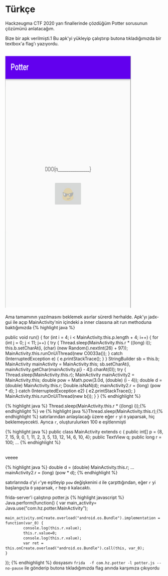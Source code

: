 # Türkçe

Hackzeugma CTF 2020 yarı finallerinde çözdüğüm Potter sorusunun çözümünü anlatacağım.

Bize bir apk verilmişti.1
Bu apk'yi yükleyip çalıştırıp butona tıkladığımızda bir textbox'a flag'ı yazıyordu.
<br>
<br>

<img src="/assets/images/potter/1.png"  width="400"  height="800">
<br>
<br>
Ama tamamının yazılmasını beklemek asırlar sürerdi herhalde.
Apk'yı jadx-gui ile açıp MainActivity'nin içindeki a inner classına ait run methoduna baktığımızda
{% highlight java %}

public void run() {
    for (int i = 4; i < MainActivity.this.p.length + 4; i++) {
        for (int j = 0; j < 11; j++) {
            try {
                Thread.sleep(MainActivity.this.r * ((long) i));
                this.b.setCharAt(i, (char) (new Random().nextInt(26) + 97));
                MainActivity.this.runOnUiThread(new C0033a());
            } catch (InterruptedException e) {
                e.printStackTrace();
            }
        }
        StringBuilder sb = this.b;
        MainActivity mainActivity = MainActivity.this;
        sb.setCharAt(i, mainActivity.getChar(mainActivity.p[i - 4]).charAt(0));
        try {
            Thread.sleep(MainActivity.this.r);
            MainActivity mainActivity2 = MainActivity.this;
            double pow = Math.pow(3.0d, (double) (i - 4));
            double d = (double) MainActivity.this.r;
            Double.isNaN(d);
            mainActivity2.r = (long) (pow * d);
        } catch (InterruptedException e2) {
            e2.printStackTrace();
        }
        MainActivity.this.runOnUiThread(new b());
    }
    }
{% endhighlight %}
<br>


{% highlight java %} Thread.sleep(MainActivity.this.r * ((long) i));{% endhighlight %} ve {% highlight java %}Thread.sleep(MainActivity.this.r);{% endhighlight %} satırlarından anlaşılacağı üzere
eğer `r` yi `0` yaparsak, hiç beklemeyecekti.
Ayrıca `r`, oluşturulurken 100 e eşitlenmişti

{% highlight java %}
public class MainActivity extends c {
    public int[] p = {8, 7, 15, 9, 0, 1, 11, 2, 3, 5, 13, 12, 14, 6, 10, 4};
    public TextView q;
    public long r = 100;
    ...
{% endhighlight %}

<br>veeee

{% highlight java %}
double d = (double) MainActivity.this.r;
...
mainActivity2.r = (long) (pow * d);
{% endhighlight %}

satırlarında `d`'yi `r`'ye eşitleyip `pow` değişkenini `d` ile çarpttığından, eğer `r` yi başlangıçta `0` yaparsak,  `r` hep `0` kalacaktı.

frida-server'i çalıştırıp
potter.js
{% highlight javascript %}
Java.perform(function() {
	var main_activity= Java.use("com.hz.potter.MainActivity");

	main_activity.onCreate.overload("android.os.Bundle").implementation = function(var_0) {
			console.log(this.r.value);
			this.r.value=0;
			console.log(this.r.value);
			var ret = this.onCreate.overload("android.os.Bundle").call(this, var_0);
	}
});
{% endhighlight %}
dosyasını
`frida  -f com.hz.potter -l potter.js --no-pause` ile gönderip butona tıkladığımızda flag anında karşımıza çıkıyordu




